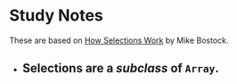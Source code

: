 # Study Notes

These are based on [How Selections Work](https://bost.ocks.org/mike/selection/)
by Mike Bostock.

-   ## Selections are a *subclass* of `Array`.
